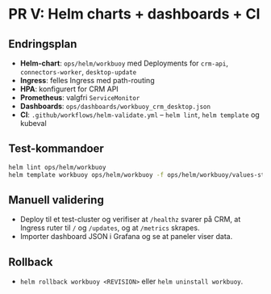 # PR V: Helm charts + dashboards + CI

## Endringsplan
- **Helm-chart**: `ops/helm/workbuoy` med Deployments for `crm-api`, `connectors-worker`, `desktop-update`
- **Ingress**: felles Ingress med path-routing
- **HPA**: konfigurert for CRM API
- **Prometheus**: valgfri `ServiceMonitor`
- **Dashboards**: `ops/dashboards/workbuoy_crm_desktop.json`
- **CI**: `.github/workflows/helm-validate.yml` – `helm lint`, `helm template` og kubeval

## Test-kommandoer
```bash
helm lint ops/helm/workbuoy
helm template workbuoy ops/helm/workbuoy -f ops/helm/workbuoy/values-staging.yaml | less
```

## Manuell validering
- Deploy til et test-cluster og verifiser at `/healthz` svarer på CRM, at Ingress ruter til `/` og `/updates`, og at `/metrics` skrapes.
- Importer dashboard JSON i Grafana og se at paneler viser data.

## Rollback
- `helm rollback workbuoy <REVISION>` eller `helm uninstall workbuoy`.
